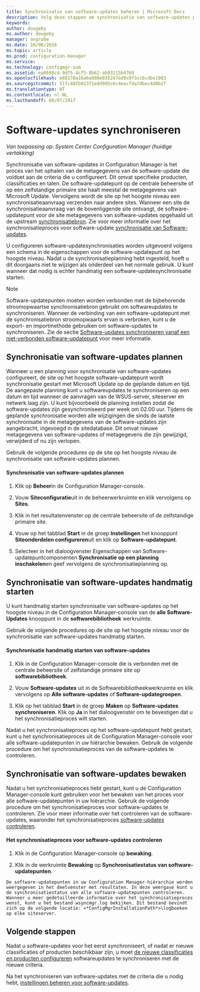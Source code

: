 ```yaml
---
title: Synchronisatie van software-updates beheren | Microsoft Docs
description: Volg deze stappen om synchronisatie van software-updates plannen, handmatig starten van synchronisatie van software-updates en synchronisatie van software-updates controleren.
keywords: 
author: dougeby
ms.author: dougeby
manager: angrobe
ms.date: 10/06/2016
ms.topic: article
ms.prod: configuration-manager
ms.service: 
ms.technology: configmgr-sum
ms.assetid: ea8698c4-9df5-4cf5-8b62-ab93115b4769
ms.openlocfilehash: e68170a16a6a908e035247ed9c0f3cc6cdbe1983
ms.sourcegitcommit: 51fc48fb023f1e8d995c6c4eacfda7dbec4d0b2f
ms.translationtype: HT
ms.contentlocale: nl-NL
ms.lasthandoff: 08/07/2017
---
```

#  <a name="BKMK_SUMSync"></a> Software-updates synchroniseren

*Van toepassing op: System Center Configuration Manager (huidige vertakking)*

 Synchronisatie van software-updates in Configuration Manager is het proces van het ophalen van de metagegevens van de software-update die voldoet aan de criteria die u configureert. Dit omvat specifieke producten, classificaties en talen. De software-updatepunt op de centrale beheersite of op een zelfstandige primaire site haalt meestal de metagegevens van Microsoft Update. Vervolgens wordt de site op het hoogste niveau een synchronisatieaanvraag verzenden naar andere sites. Wanneer een site de synchronisatieaanvraag van de bovenliggende site ontvangt, de software-updatepunt voor de site metagegevens van software-updates opgehaald uit de upstream [synchronisatiebron](../plan-design/plan-for-software-updates.md#BKMK_SyncSource). Zie voor meer informatie over het synchronisatieproces voor software-update [synchronisatie van Software-updates](../understand/software-updates-introduction.md#BKMK_Synchronization).

U configureren software-updatesynchronisaties worden uitgevoerd volgens een schema in de eigenschappen voor de software-updatepunt op het hoogste niveau. Nadat u de synchronisatieplanning hebt ingesteld, hoeft u dit doorgaans niet te wijzigen als onderdeel van het normale gebruik. U kunt wanneer dat nodig is echter handmatig een software-updatesynchronisatie starten.

  > [!NOTE]  
  >  Software-updatepunten moeten worden verbonden met de bijbehorende stroomopwaartse synchronisatiebron gebruikt om softwareupdates te synchroniseren. Wanneer de verbinding van een software-updatepunt met de synchronisatiebron stroomopwaarts ervan is verbroken, kunt u de export- en importmethode gebruiken om software-updates te synchroniseren. Zie de sectie [Software-updates synchroniseren vanaf een niet-verbonden software-updatepunt](synchronize-software-updates-disconnected.md) voor meer informatie.  

## <a name="schedule-software-updates-synchronization"></a>Synchronisatie van software-updates plannen
Wanneer u een planning voor synchronisatie van software-updates configureert, de site op het hoogste software-updatepunt wordt synchronisatie gestart met Microsoft Update op de geplande datum en tijd. De aangepaste planning kunt u softwareupdates te synchroniseren op een datum en tijd wanneer de aanvragen van de WSUS-server, siteserver en netwerk laag zijn. U kunt bijvoorbeeld de planning instellen zodat de software-updates zijn gesynchroniseerd per week om 02.00 uur. Tijdens de geplande synchronisatie worden alle wijzigingen die sinds de laatste synchronisatie in de metagegevens van de software-updates zijn aangebracht, ingevoegd in de sitedatabase. Dit omvat nieuwe metagegevens van software-updates of metagegevens die zijn gewijzigd, verwijderd of nu zijn verlopen.

Gebruik de volgende procedures op de site op het hoogste niveau de synchronisatie van software-updates plannen.  

#### <a name="to-schedule-software-updates-synchronization"></a>Synchronisatie van software-updates plannen  

  1.  Klik op **Beheer**in de Configuration Manager-console.  

  2.  Vouw **Siteconfiguratie**uit in de beheerwerkruimte en klik vervolgens op **Sites**.  

  3.  Klik in het resultatenvenster op de centrale beheersite of de zelfstandige primaire site.  

  4.  Vouw op het tabblad **Start** in de groep **Instellingen** het knooppunt **Siteonderdelen configureren**uit en klik op **Software-updatepunt**.  

  5.  Selecteer in het dialoogvenster Eigenschappen van Software-updatepuntcomponenten **Synchronisatie op een planning inschakelen**en geef vervolgens de synchronisatieplanning op.  

## <a name="manually-start-software-updates-synchronization"></a>Synchronisatie van software-updates handmatig starten
U kunt handmatig starten synchronisatie van software-updates op het hoogste niveau in de Configuration Manager-console van de **alle Software-Updates** knooppunt in de **softwarebibliotheek** werkruimte.  

Gebruik de volgende procedures op de site op het hoogste niveau voor de synchronisatie van software-updates handmatig starten.  

#### <a name="to-manually-start-software-updates-synchronization"></a>Synchronisatie handmatig starten van software-updates  

  1.  Klik in de Configuration Manager-console die is verbonden met de centrale beheersite of zelfstandige primaire site op **softwarebibliotheek**.  

  2.  Vouw **Software-updates** uit in de Softwarebibliotheekwerkruimte en klik vervolgens op **Alle software-updates** of **Software-updategroepen**.  

  3.  Klik op het tabblad **Start** in de groep **Maken** op **Software-updates synchroniseren**. Klik op **Ja** in het dialoogvenster om te bevestigen dat u het synchronisatieproces wilt starten.  

   Nadat u het synchronisatieproces op het software-updatepunt hebt gestart, kunt u het synchronisatieproces uit de Configuration Manager-console voor alle software-updatepunten in uw hiërarchie bewaken. Gebruik de volgende procedure om het synchronisatieproces van de software-updates te controleren.  


## <a name="monitor-software-updates-synchronization"></a>Synchronisatie van software-updates bewaken
Nadat u het synchronisatieproces hebt gestart, kunt u de Configuration Manager-console kunt gebruiken voor het bewaken van het proces voor alle software-updatepunten in uw hiërarchie. Gebruik de volgende procedure om het synchronisatieproces voor software-updates te controleren. Zie voor meer informatie over het controleren van de software-updates, waaronder het synchronisatieproces [software-updates controleren](../deploy-use/monitor-software-updates.md).

#### <a name="to-monitor-the-software-updates-synchronization-process"></a>Het synchronisatieproces voor software-updates controleren  

  1.  Klik in de Configuration Manager-console op **bewaking**.  

  2.  Klik in de werkruimte **Bewaking** op **Synchronisatiestatus van software-updatepunten**.  

    De software-updatepunten in uw Configuration Manager-hiërarchie worden weergegeven in het deelvenster met resultaten. In deze weergave kunt u de synchronisatiestatus van alle software-updatepunten controleren. Wanneer u meer gedetailleerde informatie over het synchronisatieproces wenst, kunt u het bestand wsyncmgr.log bekijken. Dit bestand bevindt zich op de volgende locatie: <*ConfigMgrInstallationPath*>\logboeken op elke siteserver.  

## <a name="next-steps"></a>Volgende stappen
Nadat u software-updates voor het eerst synchroniseert, of nadat er nieuwe classificaties of producten beschikbaar zijn, u moet [de nieuwe classificaties en producten configureren](configure-classifications-and-products.md) softwareupdates te synchroniseren met de nieuwe criteria.

Na het synchroniseren van software-updates met de criteria die u nodig hebt, [instellingen beheren voor software-updates](manage-settings-for-software-updates.md).  
